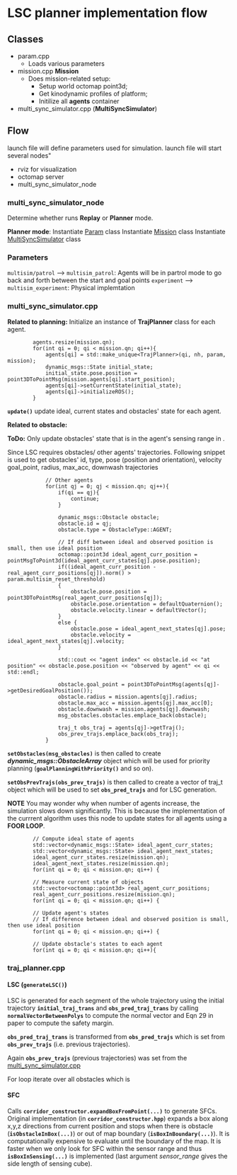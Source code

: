 # LSC planner implementation flow
## Classes
- param.cpp
    - Loads various parameters
- mission.cpp **Mission**
    - Does mission-related setup: 
        - Setup world octomap point3d; 
        - Get kinodynamic profiles of platform; 
        - Initilize all **agents** container
- multi_sync_simulator.cpp (**MultiSyncSimulator**)

## Flow
launch file will define parameters used for simulation.
launch file will start several nodes"
- rviz for visualization
- octomap server
- multi_sync_simulator_node

### multi_sync_simulator_node
Determine whether runs **Replay** or **Planner** mode.

**Planner mode**:
Instantiate [Param](#Classes) class
Instantiate [Mission](#Classes) class
Instantiate [MultiSyncSimulator](#Classes) class

### Parameters
```multisim/patrol``` --> ```multisim_patrol```: Agents will be in partrol mode to go back and forth between the start and goal points
```experiment``` --> ```multisim_experiment```: Physical implemtation

### multi_sync_simulator.cpp
**Related to planning:** Initialize an instance of **TrajPlanner** class for each agent.
```
        agents.resize(mission.qn);
        for(int qi = 0; qi < mission.qn; qi++){
            agents[qi] = std::make_unique<TrajPlanner>(qi, nh, param, mission);
            dynamic_msgs::State initial_state;
            initial_state.pose.position = point3DToPointMsg(mission.agents[qi].start_position);
            agents[qi]->setCurrentState(initial_state);
            agents[qi]->initializeROS();
        }
```

**```update()```** update ideal, current states and obstacles' state for each agent.

**Related to obstacle:** 

**ToDo:** Only update obstacles' state that is in the agent's sensing range in . 

Since LSC requires obstacles/ other agents' trajectories. Following snippet is used to get obstacles' id, type, pose (position and orientation), velocity goal_point, radius, max_acc, downwash trajectories
```
            // Other agents
            for(int qj = 0; qj < mission.qn; qj++){
                if(qi == qj){
                    continue;
                }

                dynamic_msgs::Obstacle obstacle;
                obstacle.id = qj;
                obstacle.type = ObstacleType::AGENT;

                // If diff between ideal and observed position is small, then use ideal position
                octomap::point3d ideal_agent_curr_position = pointMsgToPoint3d(ideal_agent_curr_states[qj].pose.position);
                if((ideal_agent_curr_position - real_agent_curr_positions[qj]).norm() > param.multisim_reset_threshold)
                {
                    obstacle.pose.position = point3DToPointMsg(real_agent_curr_positions[qj]);
                    obstacle.pose.orientation = defaultQuaternion();
                    obstacle.velocity.linear = defaultVector();
                }
                else {
                    obstacle.pose = ideal_agent_next_states[qj].pose;
                    obstacle.velocity = ideal_agent_next_states[qj].velocity;
                }

                std::cout << "agent index" << obstacle.id << "at position" << obstacle.pose.position << "observed by agent" << qi << std::endl;

                obstacle.goal_point = point3DToPointMsg(agents[qj]->getDesiredGoalPosition());
                obstacle.radius = mission.agents[qj].radius;
                obstacle.max_acc = mission.agents[qj].max_acc[0];
                obstacle.downwash = mission.agents[qj].downwash;
                msg_obstacles.obstacles.emplace_back(obstacle);

                traj_t obs_traj = agents[qj]->getTraj();
                obs_prev_trajs.emplace_back(obs_traj);
            }
```
**```setObstacles(msg_obstacles)```** is then called to create ***dynamic_msgs::ObstacleArray*** object which will be used for priority planning (**```goalPlanningWithPriority()```** and so on).

**```setObsPrevTrajs(obs_prev_trajs)```** is then called to create a vector of traj_t object which will be used to set **```obs_pred_trajs```** and for LSC generation.

**NOTE**
You may wonder why when number of agents increase, the simulation slows down significantly. This is because the implementation of the currrent algorithm uses this node to update states for all agents using a **FOOR LOOP**.

```
        // Compute ideal state of agents
        std::vector<dynamic_msgs::State> ideal_agent_curr_states;
        std::vector<dynamic_msgs::State> ideal_agent_next_states;
        ideal_agent_curr_states.resize(mission.qn);
        ideal_agent_next_states.resize(mission.qn);
        for(int qi = 0; qi < mission.qn; qi++) {
```

```
        // Measure current state of objects
        std::vector<octomap::point3d> real_agent_curr_positions;
        real_agent_curr_positions.resize(mission.qn);
        for(int qi = 0; qi < mission.qn; qi++) {
```

```
        // Update agent's states
        // If difference between ideal and observed position is small, then use ideal position
        for(int qi = 0; qi < mission.qn; qi++) {
```
```
        // Update obstacle's states to each agent
        for(int qi = 0; qi < mission.qn; qi++){
```


### traj_planner.cpp
#### LSC (```generateLSC()```)
LSC is generated for each segment of the whole trajectory using the initial trajectory **```initial_traj_trans```** and **```obs_pred_traj_trans```** by calling **```normalVectorBetweenPolys```** to compute the normal vector and Eqn 29 in paper to compute the safety margin.

**```obs_pred_traj_trans```** is transformed from **```obs_pred_trajs```** which is set from **```obs_prev_trajs```** (i.e. previous trajectories).

Again **```obs_prev_trajs```** (previous trajectories) was set from the [multi_sync_simulator.cpp](#multisyncsimulatorcpp)

For loop iterate over all obstacles which is 


#### SFC
Calls **`corridor_constructor.expandBoxFromPoint(...)`** to generate SFCs. 
Original implementation (in **`corridor_constructor.hpp`**) expands a box along x,y,z directions from current position and stops when there is obstacle (**`isObstacleInBox(...)`**) or out of map boundary (**`isBoxInBoundary(...)`**). It is computationally expensive to evaluate until the boundary of the map. It is faster when we only look for SFC within the sensor range and thus **`isBoxInSensing(...)`** is implemented (last argument *sensor_range* gives the side length of sensing cube).